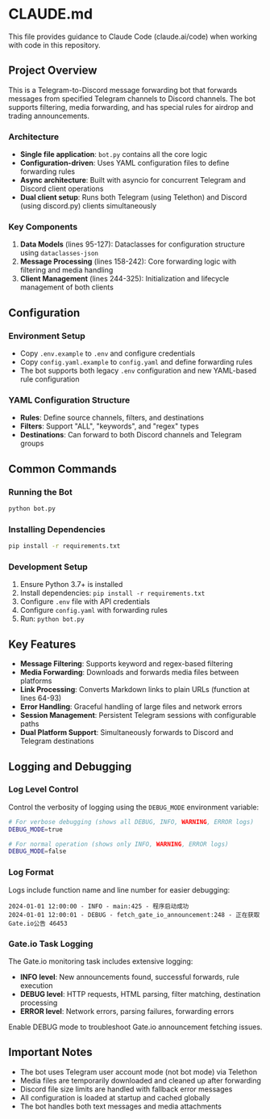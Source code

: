 # CLAUDE.md

This file provides guidance to Claude Code (claude.ai/code) when working with code in this repository.

## Project Overview

This is a Telegram-to-Discord message forwarding bot that forwards messages from specified Telegram channels to Discord channels. The bot supports filtering, media forwarding, and has special rules for airdrop and trading announcements.

### Architecture

- **Single file application**: `bot.py` contains all the core logic
- **Configuration-driven**: Uses YAML configuration files to define forwarding rules
- **Async architecture**: Built with asyncio for concurrent Telegram and Discord client operations
- **Dual client setup**: Runs both Telegram (using Telethon) and Discord (using discord.py) clients simultaneously

### Key Components

1. **Data Models** (lines 95-127): Dataclasses for configuration structure using `dataclasses-json`
2. **Message Processing** (lines 158-242): Core forwarding logic with filtering and media handling
3. **Client Management** (lines 244-325): Initialization and lifecycle management of both clients

## Configuration

### Environment Setup
- Copy `.env.example` to `.env` and configure credentials
- Copy `config.yaml.example` to `config.yaml` and define forwarding rules
- The bot supports both legacy `.env` configuration and new YAML-based rule configuration

### YAML Configuration Structure
- **Rules**: Define source channels, filters, and destinations
- **Filters**: Support "ALL", "keywords", and "regex" types
- **Destinations**: Can forward to both Discord channels and Telegram groups

## Common Commands

### Running the Bot
```bash
python bot.py
```

### Installing Dependencies
```bash
pip install -r requirements.txt
```

### Development Setup
1. Ensure Python 3.7+ is installed
2. Install dependencies: `pip install -r requirements.txt`
3. Configure `.env` file with API credentials
4. Configure `config.yaml` with forwarding rules
5. Run: `python bot.py`

## Key Features

- **Message Filtering**: Supports keyword and regex-based filtering
- **Media Forwarding**: Downloads and forwards media files between platforms
- **Link Processing**: Converts Markdown links to plain URLs (function at lines 64-93)
- **Error Handling**: Graceful handling of large files and network errors
- **Session Management**: Persistent Telegram sessions with configurable paths
- **Dual Platform Support**: Simultaneously forwards to Discord and Telegram destinations

## Logging and Debugging

### Log Level Control
Control the verbosity of logging using the `DEBUG_MODE` environment variable:

```bash
# For verbose debugging (shows all DEBUG, INFO, WARNING, ERROR logs)
DEBUG_MODE=true

# For normal operation (shows only INFO, WARNING, ERROR logs)
DEBUG_MODE=false
```

### Log Format
Logs include function name and line number for easier debugging:
```
2024-01-01 12:00:00 - INFO - main:425 - 程序启动成功
2024-01-01 12:00:01 - DEBUG - fetch_gate_io_announcement:248 - 正在获取Gate.io公告 46453
```

### Gate.io Task Logging
The Gate.io monitoring task includes extensive logging:
- **INFO level**: New announcements found, successful forwards, rule execution
- **DEBUG level**: HTTP requests, HTML parsing, filter matching, destination processing
- **ERROR level**: Network errors, parsing failures, forwarding errors

Enable DEBUG mode to troubleshoot Gate.io announcement fetching issues.

## Important Notes

- The bot uses Telegram user account mode (not bot mode) via Telethon
- Media files are temporarily downloaded and cleaned up after forwarding
- Discord file size limits are handled with fallback error messages
- All configuration is loaded at startup and cached globally
- The bot handles both text messages and media attachments